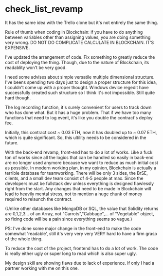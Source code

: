 # check_list_revamp

It has the same idea with the Trello clone but it's not entirely the same thing.

Rule of thumb when coding in Blockchain: if you have to do anything between variables other than assigning values, you are doing something very wrong. DO NOT DO COMPLICATE CALCULATE IN BLOCKCHAIN. IT'S EXPENSIVE.  

I've updated the arrangement of code. Fix something to greatly reduce the cost of deploying the thing. Though, due to the nature of Blockchain, its readablity won't be very good. 

I need some advises about simple versatile multiple dimensional structure. I've beens spending two days just to design a proper structure for this idea, I couldn't come up with a proper thought. Windows device regedit have successfully created such structure so I think it's not impossible. Still quite hard though. 

The log recording function, it's surely convenient for users to track down who has done what. But it has a huge problem. That if we have too many functions that need to log event, it's like you double the contract's deploy fee. 

Initially, this contract cost ~ 0.03 ETH, now it has doubled up to ~ 0.07 ETH, which is quite significant. So, this ultility needs to be considered in the future.

With the back-end revamp, front-end has to do a lot of works. Like a fuck ton of works since all the logics that can be handled so easily in back-end are no longer used anymore because we want to reduce as much initial cost as possible. In modern working plan, in my opinion, Blockchain is actually a terrible database for teamworking. There will be only 3 sides, the BrSE, clients, and a small dev team consist of 4-5 people at max. Since the developers must be fullstack dev unless everything is designed flawlessly right from the start. Any changes that need to be made in Blockchain will lead to heavily mental stress, not to mention a huge chunk of money required to relaunch the contract.

(Unlike other databases like MongoDB or SQL, the value that Solidity returns are 0,1,2,3... of an Array, not "Carrots","Cabbage",... of "Vegetable" object, so fixing code will be a pain since everything seems so vague.)

PS: I've done some major change in the front-end to make the code somewhat 'readable', still it's very very very VERY hard to have a firm grasp of the whole thing.

To reduce the cost of the project, frontend has to do a lot of work. The code is really either ugly or super long to read which is also super ugly. 

My design skill are showing flaws due to lack of experience. If only I had a partner working with me on this one.
